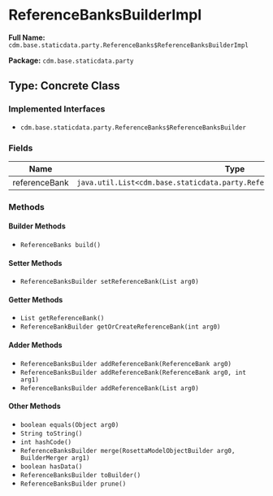 # ReferenceBanksBuilderImpl

**Full Name:** `cdm.base.staticdata.party.ReferenceBanks$ReferenceBanksBuilderImpl`

**Package:** `cdm.base.staticdata.party`

## Type: Concrete Class

### Implemented Interfaces

- `cdm.base.staticdata.party.ReferenceBanks$ReferenceBanksBuilder`

### Fields

| Name | Type | Description |
|------|------|-------------|
| referenceBank | `java.util.List<cdm.base.staticdata.party.ReferenceBank$ReferenceBankBuilder>` |  |

### Methods

#### Builder Methods

- `ReferenceBanks build()`

#### Setter Methods

- `ReferenceBanksBuilder setReferenceBank(List arg0)`

#### Getter Methods

- `List getReferenceBank()`
- `ReferenceBankBuilder getOrCreateReferenceBank(int arg0)`

#### Adder Methods

- `ReferenceBanksBuilder addReferenceBank(ReferenceBank arg0)`
- `ReferenceBanksBuilder addReferenceBank(ReferenceBank arg0, int arg1)`
- `ReferenceBanksBuilder addReferenceBank(List arg0)`

#### Other Methods

- `boolean equals(Object arg0)`
- `String toString()`
- `int hashCode()`
- `ReferenceBanksBuilder merge(RosettaModelObjectBuilder arg0, BuilderMerger arg1)`
- `boolean hasData()`
- `ReferenceBanksBuilder toBuilder()`
- `ReferenceBanksBuilder prune()`

